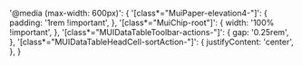 '@media (max-width: 600px)': {
            '[class*="MuiPaper-elevation4-"]': {
              padding: '1rem !important',
            },
            '[class*="MuiChip-root"]': {
              width: '100% !important',
            },
            '[class*="MUIDataTableToolbar-actions-"]': {
              gap: '0.25rem',
            },
            '[class*="MUIDataTableHeadCell-sortAction-"]': {
              justifyContent: 'center',
            },
          }
